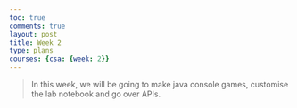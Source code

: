 ```yaml
---
toc: true
comments: true
layout: post
title: Week 2
type: plans
courses: {csa: {week: 2}}
---
```


> In this week, we will be going to make java console games, customise the lab notebook and go over APIs.

